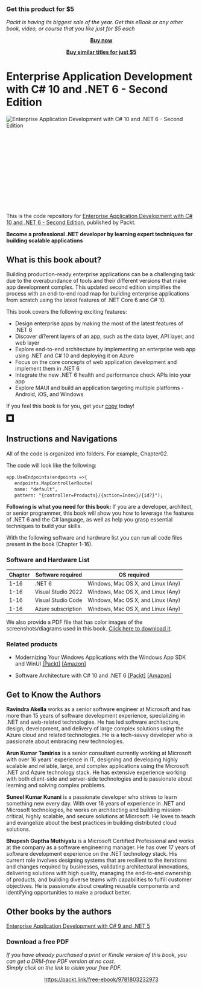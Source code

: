 
### Get this product for $5

<i>Packt is having its biggest sale of the year. Get this eBook or any other book, video, or course that you like just for $5 each</i>


<b><p align='center'>[Buy now](https://packt.link/9781803232973)</p></b>


<b><p align='center'>[Buy similar titles for just $5](https://subscription.packtpub.com/search)</p></b>


# Enterprise Application Development with C# 10 and .NET 6 - Second Edition

<a href="https://www.amazon.com/dp/1803232978"><img src="https://images-na.ssl-images-amazon.com/images/I/51RABzo4fTL._SX403_BO1,204,203,200_.jpg" alt="Enterprise Application Development with C# 10 and .NET 6 - Second Edition" height="256px" align="right"></a>

This is the code repository for [Enterprise Application Development with C# 10 and .NET 6 - Second Edition](https://www.amazon.com/dp/1803232978), published by Packt.

**Become a professional .NET developer by learning expert techniques for building scalable applications**

## What is this book about?
Building production-ready enterprise applications can be a challenging task due to the overabundance of tools and their different versions that make app development complex. This updated second edition simplifies the process with an end-to-end road map for building enterprise applications from scratch using the latest features of .NET Core 6 and C# 10.

This book covers the following exciting features:
* Design enterprise apps by making the most of the latest features of .NET 6
* Discover di?erent layers of an app, such as the data layer, API layer, and web layer
* Explore end-to-end architecture by implementing an enterprise web app using .NET and C# 10 and deploying it on Azure
* Focus on the core concepts of web application development and implement them in .NET 6
* Integrate the new .NET 6 health and performance check APIs into your app
* Explore MAUI and build an application targeting multiple platforms - Android, iOS, and Windows

If you feel this book is for you, get your [copy](https://www.amazon.com/dp/1803232978) today!

<a href="https://www.packtpub.com/?utm_source=github&utm_medium=banner&utm_campaign=GitHubBanner"><img src="https://raw.githubusercontent.com/PacktPublishing/GitHub/master/GitHub.png" 
alt="https://www.packtpub.com/" border="5" /></a>

## Instructions and Navigations
All of the code is organized into folders. For example, Chapter02.

The code will look like the following:
```
app.UseEndpoints(endpoints =>{
   endpoints.MapControllerRoute(
   name: "default",
   pattern: "{controller=Products}/{action=Index}/{id?}");
```

**Following is what you need for this book:**
If you are a developer, architect, or senior programmer, this book will show you how to leverage the features of .NET 6 and the C# language, as well as help you grasp essential techniques to build your skills.

With the following software and hardware list you can run all code files present in the book (Chapter 1-16).
### Software and Hardware List
| Chapter | Software required | OS required |
| -------- | ------------------------------------ | ----------------------------------- |
| 1-16 | .NET 6 | Windows, Mac OS X, and Linux (Any) |
| 1-16 | Visual Studio 2022 | Windows, Mac OS X, and Linux (Any) |
| 1-16 | Visual Studio Code | Windows, Mac OS X, and Linux (Any) |
| 1-16 | Azure subscription | Windows, Mac OS X, and Linux (Any) |

We also provide a PDF file that has color images of the screenshots/diagrams used in this book. [Click here to download it](https://static.packt-cdn.com/downloads/9781803232973_ColorImages.pdf).

### Related products
* Modernizing Your Windows Applications with the Windows App SDK and WinUI [[Packt]](https://www.packtpub.com/product/modernizing-your-windows-applications-with-the-windows-app-sdk-and-winui/9781803235660?utm_source=github&utm_medium=repository&utm_campaign=9781803235660) [[Amazon]](https://www.amazon.com/dp/1803235667)

* Software Architecture with C# 10 and .NET 6 [[Packt]](https://www.packt.com/product/programming/b17946-software-architecture-with-c-10-and-net-6/?utm_source=github&utm_medium=repository&utm_campaign=9781800568754) [[Amazon]](https://www.amazon.com/dp/180323525X)

## Get to Know the Authors
**Ravindra Akella**
works as a senior software engineer at Microsoft and has more than 15 years of software development experience, specializing in .NET and web-related technologies. He has led software architecture, design, development, and delivery of large complex solutions using the Azure cloud and related technologies. He is a tech-savvy developer who is passionate about embracing new technologies.

**Arun Kumar Tamirisa**
is a senior consultant currently working at Microsoft with over 16 years' experience in IT, designing and developing highly scalable and reliable, large,
and complex applications using the Microsoft .NET and Azure technology stack. He has extensive experience working with both client-side and server-side technologies and is passionate about learning and solving complex problems.

**Suneel Kumar Kunani**
 is a passionate developer who strives to learn something new every day. With over 16 years of experience in .NET and Microsoft technologies, he works
on architecting and building mission-critical, highly scalable, and secure  solutions at Microsoft. He loves to teach and evangelize about the best practices in building distributed cloud solutions.

**Bhupesh Guptha Muthiyalu**
 is a Microsoft Certified Professional and works at
the company as a software engineering manager. He has over 17 years of software development experience on the .NET technology stack. His current role involves designing systems that are resilient to the iterations and changes required by businesses, validating architectural innovations, delivering solutions with high quality, managing the end-to-end ownership of products, and building diverse teams with capabilities to fulfill customer objectives. He is passionate about creating reusable components and identifying opportunities to make a product better.

## Other books by the authors
[Enterprise Application Development with C# 9 and .NET 5](https://www.packtpub.com/programming/enterprise-application-development-with-c-9-and-net-5?utm_source=github&utm_medium=repository&utm_campaign=9781800209442)
### Download a free PDF

 <i>If you have already purchased a print or Kindle version of this book, you can get a DRM-free PDF version at no cost.<br>Simply click on the link to claim your free PDF.</i>
<p align="center"> <a href="https://packt.link/free-ebook/9781803232973">https://packt.link/free-ebook/9781803232973 </a> </p>